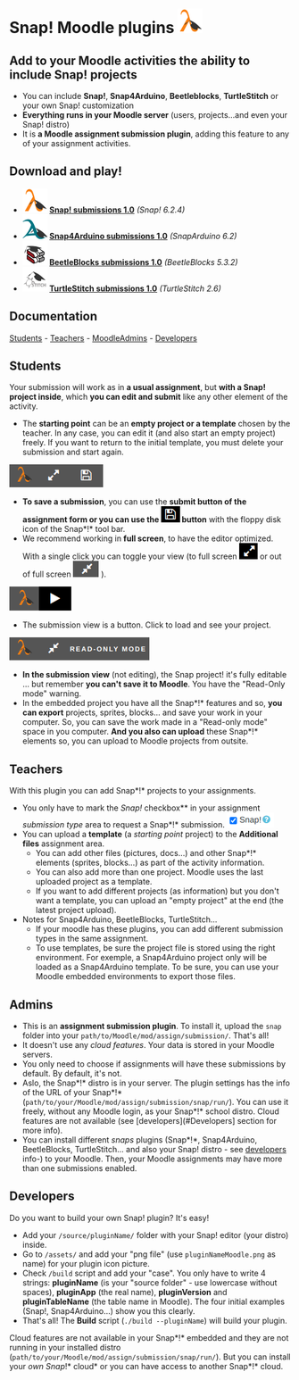 # Snap! Moodle plugins ![Snap! plugin picture](assets/snapMoodle.png)
## Add to your Moodle activities the ability to include Snap! projects
- You can include **Snap!**, **Snap4Arduino**, **Beetleblocks**, **TurtleStitch** or your own Snap! customization
- **Everything runs in your Moodle server** (users, projects...and even your Snap! distro)
- It is **a Moodle assignment submission plugin**, adding this feature to any of your assignment activities.

## Download and play!
- ![Snap! plugin picture](assets/snapMoodle.png)  **[Snap! submissions 1.0](https://github.com/jguille2/SnapInMoodle/releases/download/v1.0/snap.zip)**  _(Snap! 6.2.4)_
- ![Snap4Arduino plugin picture](assets/snap4arduinoMoodle.png)  **[Snap4Arduino submissions 1.0](https://github.com/jguille2/SnapInMoodle/releases/download/v1.0/snap4arduino.zip)**  _(SnapArduino 6.2)_
- ![BeetleBlocks plugin picture](assets/beetleblocksMoodle.png)  **[BeetleBlocks submissions 1.0](https://github.com/jguille2/SnapInMoodle/releases/download/v1.0/beetleblocks.zip)**  _(BeetleBlocks 5.3.2)_
- ![TurtleStitch plugin picture](assets/turtlestitchMoodle.png)  **[TurtleStitch submissions 1.0](https://github.com/jguille2/SnapInMoodle/releases/download/v1.0/turtlestitch.zip)**  _(TurtleStitch 2.6)_

## Documentation

[Students](#students) - [Teachers](#teachers) - [MoodleAdmins](#admins) - [Developers](#developers)

## Students

Your submission will work as in **a usual assignment**, but **with a Snap! project inside**, which **you can edit and submit** like any other element of the activity.
- The **starting point** can be an **empty project or a template** chosen by the teacher. In any case, you can edit it (and also start an empty project) freely. If you want to return to the initial template, you must delete your submission and start again.

![Edition snapNavbar](docs/snapNavBarEdit.png)
- **To save a submission**, you can use the **submit button of the assignment form or you can use the  ![Floppy disc button](docs/snapFloppyDisc.png)  button** with the floppy disk icon of the Snap*!* tool bar.
- We recommend working in **full screen**, to have the editor optimized. With a single click you can toggle your view (to full screen  ![To Full Screen](docs/snapToFullScreen.png)  or out of full screen  ![Out of Full Screen](docs/snapOutOfFullScreen.png) ).

![View snapButton](docs/snapButton.png)
- The submission view is a button. Click to load and see your project.

![View snapNavbar](docs/snapNavBarReadOnly.png)
- **In the submission view** (not editing), the Snap project! it's fully editable ... but remember **you can't save it to Moodle**. You have the "Read-Only mode" warning.
- In the embedded project you have all the Snap*!* features and so, **you can export** projects, sprites, blocks... and save your work in your computer. So, you can save the work made in a "Read-only mode" space in you computer. **And you also can upload** these Snap*!* elements so, you can upload to Moodle projects from outsite.

## Teachers

With this plugin you can add Snap*!* projects to your assignments.

- You only have to mark the **Snap*!* checkbox** in your assignment *submission type* area to request a Snap*!* submission.  ![Snap! checkbox](docs/snapCheckbox.png)
- You can upload a **template** (a *starting point* project) to the **Additional files** assignment area.
  - You can add other files (pictures, docs...) and other Snap*!* elements (sprites, blocks...) as part of the activity information.
  - You can also add more than one project. Moodle uses the last uploaded project as a template.
  - If you want to add different projects (as information) but you don't want a template, you can upload an "empty project" at the end (the latest project upload).
- Notes for Snap4Arduino, BeetleBlocks, TurtleStitch...
  - If your moodle has these plugins, you can add different submission types in the same assignment.
  - To use templates, be sure the project file is stored using the right environment. For exemple, a Snap4Arduino project only will be loaded as a Snap4Arduino template. To be sure, you can use your Moodle embedded environments to export those files.

## Admins

- This is an **assignment submission plugin**. To install it, upload the `snap` folder into your `path/to/Moodle/mod/assign/submission/`. That's all!
- It doesn't use any *cloud features*. Your data is stored in your Moodle servers.
- You only need to choose if assignments will have these submissions by default. By default, it's not.
- Aslo, the Snap*!* distro is in your server. The plugin settings has the info of the URL of your Snap*!* (`path/to/your/Moodle/mod/assign/submission/snap/run/`). You can use it freely, without any Moodle login, as your Snap*!* school distro. Cloud features are not available (see [developers](#Developers] section for more info).
- You can install different *snaps* plugins (Snap*!*, Snap4Arduino, BeetleBlocks, TurtleStitch... and also your Snap! distro - see [developers](#Developers) info-) to your Moodle. Then, your Moodle assignments may have more than one submissions enabled.

## Developers

Do you want to build your own Snap! plugin? It's easy!
- Add your `/source/pluginName/` folder with your Snap! editor (your distro) inside.
- Go to `/assets/` and add your "png file" (use `pluginNameMoodle.png` as name) for your plugin icon picture.
- Check `/build` script and add your "case". You only have to write 4 strings: **pluginName** (is your "source folder" - use lowercase without spaces), **pluginApp** (the real name), **pluginVersion** and **pluginTableName** (the table name in Moodle). The four initial examples (Snap!, Snap4Arduino...) show you this clearly.
- That's all! The **Build** script (`./build --pluginName`) will build your plugin.

Cloud features are not available in your Snap*!* embedded and they are not running in your installed distro (`path/to/your/Moodle/mod/assign/submission/snap/run/`). But you can install your *own Snap*!* cloud* or you can have access to another Snap*!* cloud.


